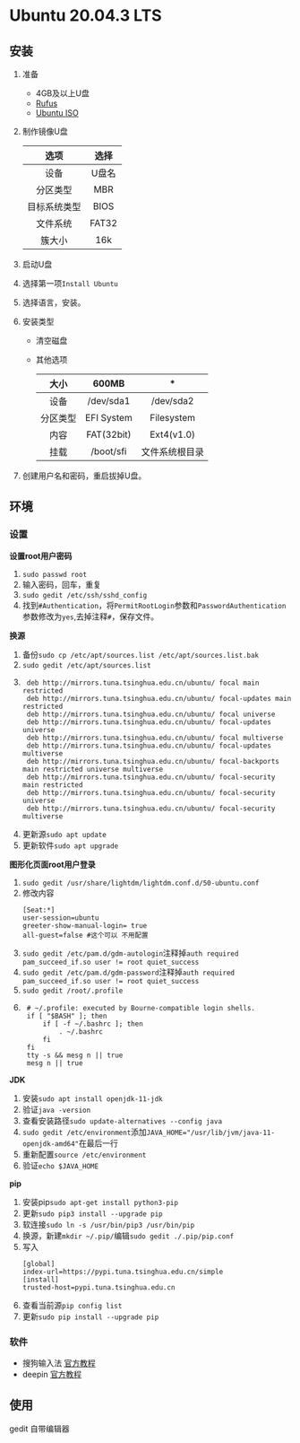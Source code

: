 # Ubuntu 20.04.3 LTS

## 安装
1. 准备
   * 4GB及以上U盘
   * [Rufus](https://rufus.ie/zh/)
   * [Ubuntu ISO](https://ubuntu.com/download/desktop)
2. 制作镜像U盘
   
    |选项|选择|
    |:---:|:---:|
    |设备|U盘名|
    |分区类型|MBR|
    |目标系统类型|BIOS|
    |文件系统|FAT32|
    |簇大小|16k|
3. 启动U盘
4. 选择第一项`Install Ubuntu`
5. 选择语言，安装。
6. 安装类型
   - 清空磁盘
   - 其他选项

        |大小|600MB|*|
        |:---:|:---:|:---:|
        |设备|/dev/sda1|/dev/sda2|
        |分区类型|EFI System|Filesystem|
        |内容|FAT(32bit)|Ext4(v1.0)|
        |挂载|/boot/sfi|文件系统根目录|
7. 创建用户名和密码，重启拔掉U盘。
## 环境
### 设置
**设置root用户密码**
1. ```sudo passwd root```
2. 输入密码，回车，重复
3. ```sudo gedit /etc/ssh/sshd_config```
4. 找到`#Authentication`，将`PermitRootLogin`参数和`PasswordAuthentication`参数修改为`yes`,去掉注释`#`，保存文件。  

**换源**
1. 备份```sudo cp /etc/apt/sources.list /etc/apt/sources.list.bak```
2. ```sudo gedit /etc/apt/sources.list```
3. ```
    deb http://mirrors.tuna.tsinghua.edu.cn/ubuntu/ focal main restricted
    deb http://mirrors.tuna.tsinghua.edu.cn/ubuntu/ focal-updates main restricted
    deb http://mirrors.tuna.tsinghua.edu.cn/ubuntu/ focal universe
    deb http://mirrors.tuna.tsinghua.edu.cn/ubuntu/ focal-updates universe
    deb http://mirrors.tuna.tsinghua.edu.cn/ubuntu/ focal multiverse
    deb http://mirrors.tuna.tsinghua.edu.cn/ubuntu/ focal-updates multiverse
    deb http://mirrors.tuna.tsinghua.edu.cn/ubuntu/ focal-backports main restricted universe multiverse
    deb http://mirrors.tuna.tsinghua.edu.cn/ubuntu/ focal-security main restricted
    deb http://mirrors.tuna.tsinghua.edu.cn/ubuntu/ focal-security universe
    deb http://mirrors.tuna.tsinghua.edu.cn/ubuntu/ focal-security multiverse
    ```
4. 更新源```sudo apt update```
5. 更新软件```sudo apt upgrade```

**图形化页面root用户登录**
1. ```sudo gedit /usr/share/lightdm/lightdm.conf.d/50-ubuntu.conf```
2. 修改内容   
    ```
    [Seat:*]
    user-session=ubuntu
    greeter-show-manual-login= true
    all-guest=false #这个可以 不用配置
    ```
3. ```sudo gedit /etc/pam.d/gdm-autologin```注释掉```auth required pam_succeed_if.so user != root quiet_success```
4. ```sudo gedit /etc/pam.d/gdm-password```注释掉```auth required pam_succeed_if.so user != root quiet_success```
5. ```sudo gedit /root/.profile```
6. ```
    # ~/.profile: executed by Bourne-compatible login shells.
    if [ "$BASH" ]; then
        if [ -f ~/.bashrc ]; then
            . ~/.bashrc
        fi
    fi
    tty -s && mesg n || true
    mesg n || true
   ```

**JDK**
1. 安装```sudo apt install openjdk-11-jdk```
2. 验证```java -version```
3. 查看安装路径```sudo update-alternatives --config java```
4. ```sudo gedit /etc/environment```添加```JAVA_HOME="/usr/lib/jvm/java-11-openjdk-amd64"```在最后一行
5. 重新配置```source /etc/environment```
6. 验证```echo $JAVA_HOME```

**pip**
1. 安装pip```sudo apt-get install python3-pip```
2. 更新```sudo pip3 install --upgrade pip```
3. 软连接```sudo ln -s /usr/bin/pip3 /usr/bin/pip```
4. 换源，新建```mkdir ~/.pip/```编辑```sudo gedit ./.pip/pip.conf```
5. 写入
    ```
    [global]
    index-url=https://pypi.tuna.tsinghua.edu.cn/simple
    [install]
    trusted-host=pypi.tuna.tsinghua.edu.cn
    ```
6. 查看当前源```pip config list```
7. 更新```sudo pip install --upgrade pip```

### 软件
* 搜狗输入法 [官方教程](https://pinyin.sogou.com/linux/help.php)
* deepin [官方教程](https://github.com/zq1997/deepin-wine#%E5%BF%AB%E9%80%9F%E5%BC%80%E5%A7%8B)
## 使用
gedit 自带编辑器